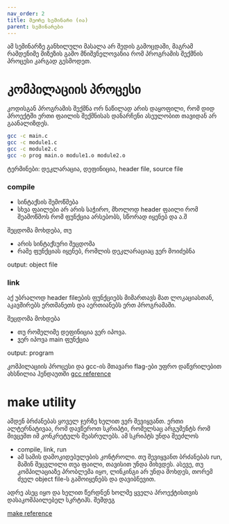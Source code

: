 ```yaml
---
nav_order: 2
title: მეორე სემინარი (ია)
parent: სემინარები
---
```


ამ სემინარზე განხილული მასალა არ შედის გამოცდაში, მაგრამ რამდენიმე მიზეზის გამო მნიშვნელოვანია რომ პროგრამის შექმნის პროცესი კარგად გესმოდეთ. 


# კომპილაციის პროცესი
კოდისგან პროგრამის შექმნა ორ ნაწილად არის დაყოფილი, რომ დიდ პროექტში ერთი ფაილის შექმნისას დანარჩენი ასეულობით თავიდან არ გაანალიზდეს. 

```sh
gcc -c main.c
gcc -c module1.c
gcc -c module2.c
gcc -o prog main.o module1.o module2.o 
```

ტერმინები: დეკლარაცია, დეფინიცია, header file, source file

### compile
- სინტაქსის შემოწმება
- სხვა ფაილები არ არის საჭირო, მხოლოდ header ფაილი რომ შეამოწმოს რომ ფუნქცია არსებობს, სწორად იყენებ და ა.შ

შეცდომა მოხდება, თუ 
- არის სინტაქსური შეცდომა
- რამე ფუნქციას იყენებ, რომლის დეკლარაციაც ვერ მოიძებნა

output: object file

### link
აქ უბრალოდ header fileების ფუნქციებს მიმართავს მათ ლოკაციასთან, აკავშირებს ერთმანეთს და აერთიანებს ერთ პროგრამაში. 

შეცდომა მოხდება
- თუ რომელიმე დეფინიცია ვერ იპოვა.
- ვერ იპოვა main ფუნქცია

output: program

კომპილაციის პროცესი და gcc-ის მთავარი flag-ები უფრო დაწვრილებით ახსნილია ჰენდაუთში [gcc reference](/content/handouts/compilation_process.pdf)

# make utility
ამდენ ბრძანებას ყოველ ჯერზე ხელით ვერ შევიყვანთ. ერთი ალტერნატივაა, რომ დავწეროთ სკრიპტი, რომელსაც არგუმენტს რომ მივცემთ იმ კონკრეტულს შეასრულებს. ამ სკრიპტს უნდა შეეძლოს
- compile, link, run 
- ამ სამის დამოკიდებულების კონტროლი. თუ შევიყვანთ ბრძანებას run, მაშინ შეცვლილი თუა ფაილი, თავისით უნდა მიხვდეს. ასევე, თუ კომპილაციაზე პრობლემა იყო, ლინკინგი არ უნდა მოხდეს, თორემ ძველ object file-ს გამოიყენებს და დავიბნევით.

ადრე ასეც იყო და ხელით წერდნენ ხოლმე ყველა პროექტისთვის დასაკომპაილებელ სკრტიპს. შემდეგ 

[make reference](/content/handouts/make_utility.pdf)


